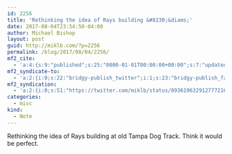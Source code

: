 ```yaml
---
id: 2256
title: 'Rethinking the idea of Rays building &#8230;&diams;'
date: 2017-08-04T23:54:50-04:00
author: Michael Bishop
layout: post
guid: http://miklb.com/?p=2256
permalink: /blog/2017/08/04/2256/
mf2_cite:
  - 'a:4:{s:9:"published";s:25:"0000-01-01T00:00:00+00:00";s:7:"updated";s:25:"0000-01-01T00:00:00+00:00";s:8:"category";a:1:{i:0;s:0:"";}s:6:"author";a:0:{}}'
mf2_syndicate-to:
  - 'a:2:{i:0;s:22:"bridgy-publish_twitter";i:1;s:23:"bridgy-publish_facebook";}'
mf2_syndication:
  - 'a:2:{i:0;s:51:"https://twitter.com/miklb/status/893619632912777216";i:1;s:66:"https://www.facebook.com/10154408911669162/posts/10155846662094162";}'
categories:
  - misc
kind:
  - Note
---
```

Rethinking the idea of Rays building at old Tampa Dog Track. Think it would be perfect.